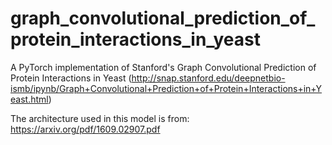 # graph_convolutional_prediction_of_protein_interactions_in_yeast

A PyTorch implementation of Stanford's Graph Convolutional Prediction of Protein Interactions in Yeast (http://snap.stanford.edu/deepnetbio-ismb/ipynb/Graph+Convolutional+Prediction+of+Protein+Interactions+in+Yeast.html)

The architecture used in this model is from: https://arxiv.org/pdf/1609.02907.pdf